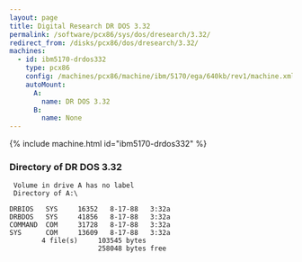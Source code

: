 ```yaml
---
layout: page
title: Digital Research DR DOS 3.32
permalink: /software/pcx86/sys/dos/dresearch/3.32/
redirect_from: /disks/pcx86/dos/dresearch/3.32/
machines:
  - id: ibm5170-drdos332
    type: pcx86
    config: /machines/pcx86/machine/ibm/5170/ega/640kb/rev1/machine.xml
    autoMount:
      A:
        name: DR DOS 3.32
      B:
        name: None
---
```


{% include machine.html id="ibm5170-drdos332" %}

### Directory of DR DOS 3.32

     Volume in drive A has no label
     Directory of A:\

    DRBIOS   SYS     16352   8-17-88   3:32a
    DRBDOS   SYS     41856   8-17-88   3:32a
    COMMAND  COM     31728   8-17-88   3:32a
    SYS      COM     13609   8-17-88   3:32a
            4 file(s)     103545 bytes
                          258048 bytes free
